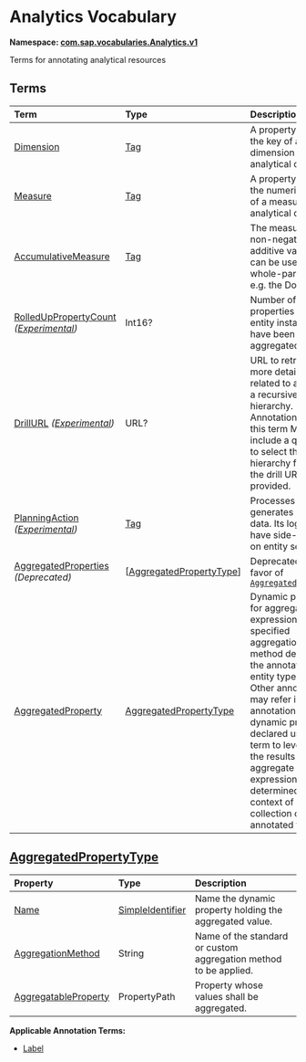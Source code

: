# Analytics Vocabulary
**Namespace: [com.sap.vocabularies.Analytics.v1](Analytics.xml)**

Terms for annotating analytical resources


## Terms

Term|Type|Description
:---|:---|:----------
[Dimension](Analytics.xml#L41)|[Tag](https://github.com/oasis-tcs/odata-vocabularies/blob/master/vocabularies/Org.OData.Core.V1.md#Tag)|<a name="Dimension"></a>A property holding the key of a dimension in an analytical context
[Measure](Analytics.xml#L45)|[Tag](https://github.com/oasis-tcs/odata-vocabularies/blob/master/vocabularies/Org.OData.Core.V1.md#Tag)|<a name="Measure"></a>A property holding the numeric value of a measure in an analytical context
[AccumulativeMeasure](Analytics.xml#L49)|[Tag](https://github.com/oasis-tcs/odata-vocabularies/blob/master/vocabularies/Org.OData.Core.V1.md#Tag)|<a name="AccumulativeMeasure"></a>The measure has non-negative and additive values; it can be used in whole-part charts, e.g. the Donut
[RolledUpPropertyCount](Analytics.xml#L53) *([Experimental](Common.md#Experimental))*|Int16?|<a name="RolledUpPropertyCount"></a>Number of properties in the entity instance that have been aggregated away
[DrillURL](Analytics.xml#L59) *([Experimental](Common.md#Experimental))*|URL?|<a name="DrillURL"></a>URL to retrieve more detailed data related to a node of a recursive hierarchy. Annotations with this term MUST include a qualifier to select the hierarchy for which the drill URL is provided.
[PlanningAction](Analytics.xml#L71) *([Experimental](Common.md#Experimental))*|[Tag](https://github.com/oasis-tcs/odata-vocabularies/blob/master/vocabularies/Org.OData.Core.V1.md#Tag)|<a name="PlanningAction"></a>Processes or generates plan data. Its logic may have side-effects on entity sets.
[AggregatedProperties](Analytics.xml#L79) *(Deprecated)*|\[[AggregatedPropertyType](#AggregatedPropertyType)\]|<a name="AggregatedProperties"></a>Deprecated in favor of [`AggregatedProperty`](#AggregatedProperty)
[AggregatedProperty](Analytics.xml#L97)|[AggregatedPropertyType](#AggregatedPropertyType)|<a name="AggregatedProperty"></a>Dynamic property for aggregate expression with specified aggregation method defined on the annotated entity type.<br>Other annotations may refer in annotation paths to dynamic properties declared using this term to leverage the results of the aggregate expression determined in the context of an entity collection of the annotated type.

## <a name="AggregatedPropertyType"></a>[AggregatedPropertyType](Analytics.xml#L104)


Property|Type|Description
:-------|:---|:----------
[Name](Analytics.xml#L105)|[SimpleIdentifier](Common.md#SimpleIdentifier)|Name the dynamic property holding the aggregated value.
[AggregationMethod](Analytics.xml#L108)|String|Name of the standard or custom aggregation method to be applied.
[AggregatableProperty](Analytics.xml#L111)|PropertyPath|Property whose values shall be aggregated.

**Applicable Annotation Terms:**

- [Label](Common.md#Label)
